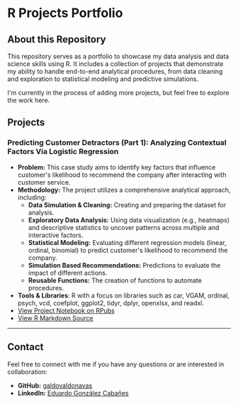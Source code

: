 # R Projects Portfolio

## About this Repository

This repository serves as a portfolio to showcase my data analysis and data science skills using R. It includes a collection of projects that demonstrate my ability to handle end-to-end analytical procedures, from data cleaning and exploration to statistical modeling and predictive simulations.

I'm currently in the process of adding more projects, but feel free to explore the work here.

## Projects

### Predicting Customer Detractors (Part 1): Analyzing Contextual Factors Via Logistic Regression
* **Problem:** This case study aims to identify key factors that influence customer's likelihood to recommend the company after interacting with customer service. 
* **Methodology:** The project utilizes a comprehensive analytical approach, including:
  * **Data Simulation & Cleaning:** Creating and preparing the dataset for analysis.
  * **Exploratory Data Analysis:** Using data visualization (e.g., heatmaps) and descriptive statistics to uncover patterns across multiple and interactive factors.
  * **Statistical Modeling:** Evaluating different regression models (linear, ordinal, binomial) to predict customer's likelihood to recommend the company. 
  * **Simulation Based Recommendations:** Predictions to evaluate the impact of different actions. 
  * **Reusable Functions:** The creation of functions to automate procedures.
* **Tools & Libraries**: R with a focus on libraries such as car, VGAM, ordinal, psych, vcd, coefplot, ggplot2, tidyr, dplyr, openxlsx, and readxl.
* [View Project Notebook on RPubs](https://rpubs.com/galdovaldonavas/1335090)
* [View R Markdown Source](https://github.com/galdovaldonavas/R_Research_Portfolio_and_Toolkit-/blob/main/Projects/Predicting%20Customer%20Detractors%20(Part%201).%20Analyzing%20Contextual%20Factors%20Via%20Logistic%20Regression.Rmd)

---

## Contact

Feel free to connect with me if you have any questions or are interested in collaboration: 

* **GitHub:** [galdovaldonavas](https://github.com/galdovaldonavas)
* **LinkedIn:** [Eduardo González Cabañes](https://www.linkedin.com/in/eduardo-gonzalez-caba%C3%B1es-79bb87a5/)